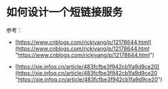 # 如何设计一个短链接服务

参考：

*   [https://www.cnblogs.com/rickiyang/p/12178644.html](https://www.cnblogs.com/rickiyang/p/12178644.html "https://www.cnblogs.com/rickiyang/p/12178644.html")

*   &#x20;[https://xie.infoq.cn/article/483fcfbe3f942cb1fa9d9ce20](https://xie.infoq.cn/article/483fcfbe3f942cb1fa9d9ce20 "https://xie.infoq.cn/article/483fcfbe3f942cb1fa9d9ce20")

